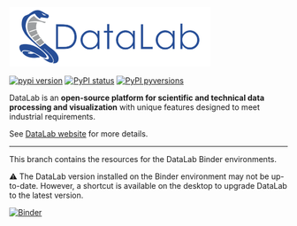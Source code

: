 ![DataLab](https://raw.githubusercontent.com/Codra-Ingenierie-Informatique/DataLab/main/doc/images/DataLab-banner.png)

[![pypi version](https://img.shields.io/pypi/v/cdl.svg)](https://pypi.org/project/CDL/)
[![PyPI status](https://img.shields.io/pypi/status/cdl.svg)](https://github.com/Codra-Ingenierie-Informatique/DataLab)
[![PyPI pyversions](https://img.shields.io/pypi/pyversions/cdl.svg)](https://pypi.python.org/pypi/CDL/)

DataLab is an **open-source platform for scientific and technical data processing
and visualization** with unique features designed to meet industrial requirements.

See [DataLab website](https://codra-ingenierie-informatique.github.io/DataLab/) for more details.

----

This branch contains the resources for the DataLab Binder environments.

⚠️ The DataLab version installed on the Binder environment may not be up-to-date. However, a shortcut is available on the desktop to upgrade DataLab to the latest version.

[![Binder](https://mybinder.org/badge_logo.svg)](https://mybinder.org/v2/gh/DataLab-Platform/DataLab/binder-environments?urlpath=git-pull%3Frepo%3Dhttps%253A%252F%252Fgithub.com%252FDataLab-Platform%252FDataLab%26urlpath%3Ddesktop%252F%26branch%3Dbinder-environments)

